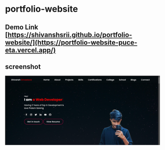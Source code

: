 # portfolio-website
## Demo Link [https://shivanshsrii.github.io/portfolio-website/](https://portfolio-website-puce-eta.vercel.app/)
## screenshot
<img src="https://github.com/shivanshsrii/portfolio-website/blob/main/files/portfolio.jpg"></img>
